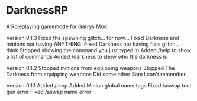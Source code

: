 DarknessRP
==========

A Roleplaying gamemode for Garrys Mod


Version 0.1.3
Fixed the spawning glitch... for now...
Fixed Darkness and minions not having ANYTHING!
Fixed Darkness not having fists glitch... I think
Stopped showing the command you just typed in
Added /help to show a list of commands
Added /darkness to show who the darkness is


Version 0.1.2
Stopped minions from equipping weapons
Stopped The Darkness from equipping weapons
Did some other Sam I can't remember

Version 0.1.1
Added /drop
Added Minion global name tags
Fixed /aswap tool gun error
Fixed /aswap name error
